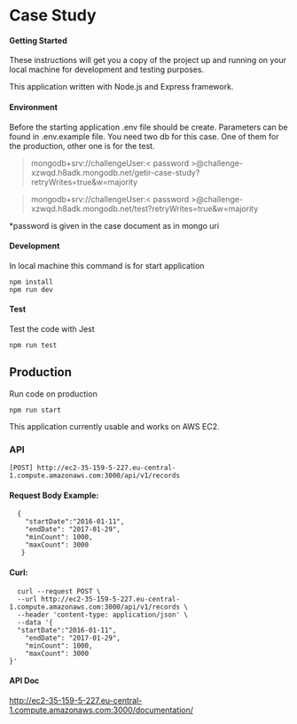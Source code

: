 # Case Study

  #### Getting Started
These instructions will get you a copy of the project up and running on your local machine for development and testing purposes.

This application written with Node.js and Express framework.

#### Environment
Before the starting application .env file should be create. Parameters can be found in .env.example file. You need two db for this case. One of them for the production, other one is for the test.

>mongodb+srv://challengeUser:< password >@challenge-xzwqd.h8adk.mongodb.net/getir-case-study?retryWrites=true&w=majority

>mongodb+srv://challengeUser:< password >@challenge-xzwqd.h8adk.mongodb.net/test?retryWrites=true&w=majority

*password is given in the case document as in mongo uri

#### Development
In local machine this command is for start application

    npm install
    npm run dev
 #### Test
 Test the code with Jest

    npm run test

## Production
Run code on production

    npm run start
    
This application currently usable and works on AWS EC2.
### API

`[POST] http://ec2-35-159-5-227.eu-central-1.compute.amazonaws.com:3000/api/v1/records`
  #### Request Body Example:
      {  
        "startDate":"2016-01-11",
        "endDate": "2017-01-29",
        "minCount": 1000,
        "maxCount": 3000
       }
#### Curl:

      curl --request POST \
      --url http://ec2-35-159-5-227.eu-central-1.compute.amazonaws.com:3000/api/v1/records \
      --header 'content-type: application/json' \
      --data '{
      "startDate":"2016-01-11",
    	"endDate": "2017-01-29",
    	"minCount": 1000,
    	"maxCount": 3000
    }'
#### API Doc

  http://ec2-35-159-5-227.eu-central-1.compute.amazonaws.com:3000/documentation/

